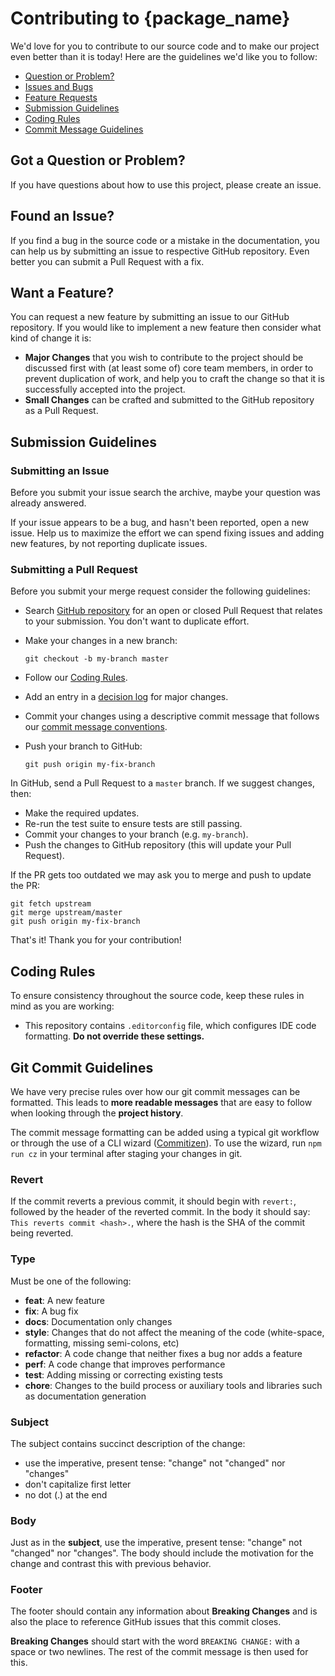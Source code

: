 # Contributing to {package_name}

We'd love for you to contribute to our source code and to make our project even
better than it is today! Here are the guidelines we'd like you to follow:

- [Question or Problem?](#question)
- [Issues and Bugs](#issue)
- [Feature Requests](#feature)
- [Submission Guidelines](#submit)
- [Coding Rules](#rules)
- [Commit Message Guidelines](#commit)

## <a name="question"></a> Got a Question or Problem?

If you have questions about how to use this project, please create an issue.

## <a name="issue"></a> Found an Issue?

If you find a bug in the source code or a mistake in the documentation, you can
help us by submitting an issue to respective GitHub repository. Even better you
can submit a Pull Request with a fix.

## <a name="feature"></a> Want a Feature?

You can request a new feature by submitting an issue to our GitHub repository.
If you would like to implement a new feature then consider what kind of change
it is:

- **Major Changes** that you wish to contribute to the project should be
  discussed first with (at least some of) core team members, in order to prevent
  duplication of work, and help you to craft the change so that it is
  successfully accepted into the project.
- **Small Changes** can be crafted and submitted to the GitHub repository as a
  Pull Request.

## <a name="submit"></a> Submission Guidelines

### Submitting an Issue

Before you submit your issue search the archive, maybe your question was already
answered.

If your issue appears to be a bug, and hasn't been reported, open a new issue.
Help us to maximize the effort we can spend fixing issues and adding new
features, by not reporting duplicate issues.

### Submitting a Pull Request

Before you submit your merge request consider the following guidelines:

- Search
  [GitHub repository](https://github.com/ridedott/back-end-assignment-boilerplate/issues)
  for an open or closed Pull Request that relates to your submission. You don't
  want to duplicate effort.
- Make your changes in a new branch:

  ```shell
  git checkout -b my-branch master
  ```

- Follow our [Coding Rules](#rules).
- Add an entry in a [decision log](./decisions/README.md) for major changes.
- Commit your changes using a descriptive commit message that follows our
  [commit message conventions](#commit).
- Push your branch to GitHub:

  ```shell
  git push origin my-fix-branch
  ```

In GitHub, send a Pull Request to a `master` branch. If we suggest changes,
then:

- Make the required updates.
- Re-run the test suite to ensure tests are still passing.
- Commit your changes to your branch (e.g. `my-branch`).
- Push the changes to GitHub repository (this will update your Pull Request).

If the PR gets too outdated we may ask you to merge and push to update the PR:

```shell
git fetch upstream
git merge upstream/master
git push origin my-fix-branch
```

That's it! Thank you for your contribution!

## <a name="rules"></a> Coding Rules

To ensure consistency throughout the source code, keep these rules in mind as
you are working:

- This repository contains `.editorconfig` file, which configures IDE code
  formatting. **Do not override these settings.**

## <a name="commit"></a> Git Commit Guidelines

We have very precise rules over how our git commit messages can be formatted.
This leads to **more readable messages** that are easy to follow when looking
through the **project history**.

The commit message formatting can be added using a typical git workflow or
through the use of a CLI wizard
([Commitizen](https://github.com/commitizen/cz-cli)). To use the wizard, run
`npm run cz` in your terminal after staging your changes in git.

### Revert

If the commit reverts a previous commit, it should begin with `revert:`,
followed by the header of the reverted commit. In the body it should say:
`This reverts commit <hash>.`, where the hash is the SHA of the commit being
reverted.

### Type

Must be one of the following:

- **feat**: A new feature
- **fix**: A bug fix
- **docs**: Documentation only changes
- **style**: Changes that do not affect the meaning of the code (white-space,
  formatting, missing semi-colons, etc)
- **refactor**: A code change that neither fixes a bug nor adds a feature
- **perf**: A code change that improves performance
- **test**: Adding missing or correcting existing tests
- **chore**: Changes to the build process or auxiliary tools and libraries such
  as documentation generation

### Subject

The subject contains succinct description of the change:

- use the imperative, present tense: "change" not "changed" nor "changes"
- don't capitalize first letter
- no dot (.) at the end

### Body

Just as in the **subject**, use the imperative, present tense: "change" not
"changed" nor "changes". The body should include the motivation for the change
and contrast this with previous behavior.

### Footer

The footer should contain any information about **Breaking Changes** and is also
the place to reference GitHub issues that this commit closes.

**Breaking Changes** should start with the word `BREAKING CHANGE:` with a space
or two newlines. The rest of the commit message is then used for this.
